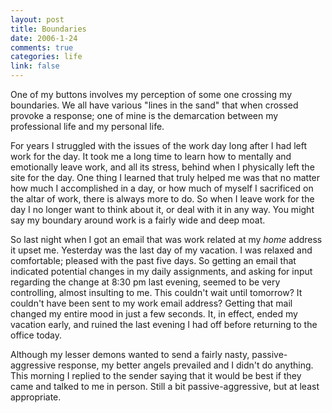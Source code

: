 ```yaml
--- 
layout: post
title: Boundaries
date: 2006-1-24
comments: true
categories: life
link: false
---
```

One of my buttons involves my perception of some one crossing my boundaries. We all have various "lines in the sand" that when crossed provoke a response; one of mine is the demarcation between my professional life and my personal life.

For years I struggled with the issues of the work day long after I had left work for the day. It took me a long time to learn how to mentally and emotionally leave work, and all its stress, behind when I physically left the site for the day. One thing I learned that truly helped me was that no matter how much I accomplished in a day, or how much of myself I sacrificed on the altar of work, there is always more to do. So when I leave work for the day I no longer want to think about it, or deal with it in any way. You might say my boundary around work is a fairly wide and deep moat.

So last night when I got an email that was work related at my <em>home</em> address it upset me. Yesterday was the last day of my vacation. I was relaxed and comfortable; pleased with the past five days. So getting an email that indicated potential changes in my daily assignments, and asking for input regarding the change at 8:30 pm last evening, seemed to be very controlling, almost insulting to me. This couldn't wait until tomorrow? It couldn't have been sent to my work email address? Getting that mail changed my entire mood in just a few seconds. It, in effect, ended my vacation early, and ruined the last evening I had off before returning to the office today.

Although my lesser demons wanted to send a fairly nasty, passive-aggressive response, my better angels prevailed and I didn't do anything. This morning I replied to the sender saying that it would be best if they came and talked to me in person. Still a bit passive-aggressive, but at least appropriate.
